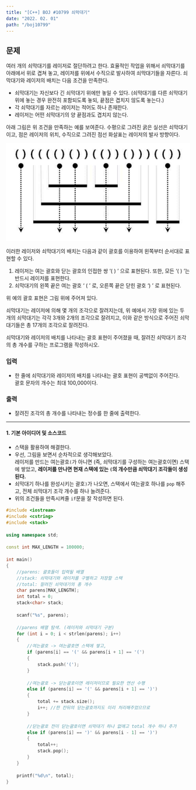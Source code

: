 ```yaml
---
title: "[C++] BOJ #10799 쇠막대기"
date: "2022. 02. 01"
path: "/boj10799"
---
```


## 문제

여러 개의 쇠막대기를 레이저로 절단하려고 한다. 효율적인 작업을 위해서 쇠막대기를 아래에서 위로 겹쳐 놓고, 레이저를 위에서 수직으로 발사하여 쇠막대기들을 자른다. 쇠막대기와 레이저의 배치는 다음 조건을 만족한다.

- 쇠막대기는 자신보다 긴 쇠막대기 위에만 놓일 수 있다. (쇠막대기를 다른 쇠막대기 위에 놓는 경우 완전히 포함되도록 놓되, 끝점은 겹치지 않도록 놓는다.)
- 각 쇠막대기를 자르는 레이저는 적어도 하나 존재한다.
- 레이저는 어떤 쇠막대기의 양 끝점과도 겹치지 않는다.

아래 그림은 위 조건을 만족하는 예를 보여준다. 수평으로 그려진 굵은 실선은 쇠막대기이고, 점은 레이저의 위치, 수직으로 그려진 점선 화살표는 레이저의 발사 방향이다.

<p align="center">
<img alt="code_runner_img" src="https://github.com/timosean/timosean.github.io/blob/master/postimages/boj10799.png?raw=true">
</p>

이러한 레이저와 쇠막대기의 배치는 다음과 같이 괄호를 이용하여 왼쪽부터 순서대로 표현할 수 있다.

1. 레이저는 여는 괄호와 닫는 괄호의 인접한 쌍 ‘( ) ’ 으로 표현된다. 또한, 모든 ‘( ) ’는 반드시 레이저를 표현한다.
1. 쇠막대기의 왼쪽 끝은 여는 괄호 ‘ ( ’ 로, 오른쪽 끝은 닫힌 괄호 ‘) ’ 로 표현된다.

위 예의 괄호 표현은 그림 위에 주어져 있다.

쇠막대기는 레이저에 의해 몇 개의 조각으로 잘려지는데, 위 예에서 가장 위에 있는 두 개의 쇠막대기는 각각 3개와 2개의 조각으로 잘려지고, 이와 같은 방식으로 주어진 쇠막대기들은 총 17개의 조각으로 잘려진다.

쇠막대기와 레이저의 배치를 나타내는 괄호 표현이 주어졌을 때, 잘려진 쇠막대기 조각의 총 개수를 구하는 프로그램을 작성하시오.

### 입력

- 한 줄에 쇠막대기와 레이저의 배치를 나타내는 괄호 표현이 공백없이 주어진다.  
  괄호 문자의 개수는 최대 100,000이다.

### 출력

- 잘려진 조각의 총 개수를 나타내는 정수를 한 줄에 출력한다.

<hr />

#### 1. 기본 아이디어 및 소스코드

- 스택을 활용하여 해결한다.
- 우선, 그림을 보면서 순차적으로 생각해보았다.  
  레이저를 만드는 여는괄호`(`가 아니면 (즉, 쇠막대기를 구성하는 여는괄호이면) 스택에 쌓았고, **레이저를 만나면 현재 스택에 있는 `(`의 개수만큼 쇠막대기 조각들이 생성된다.**
- 쇠막대기 하나를 완성시키는 괄호`)`가 나오면, 스택에서 여는괄호 하나를 `pop` 해주고, 전체 쇠막대기 조각 개수를 하나 늘려준다.
- 위의 조건들을 만족시켜줄 `if`문을 잘 작성하면 된다.

```cpp
#include <iostream>
#include <cstring>
#include <stack>

using namespace std;

const int MAX_LENGTH = 100000;

int main()
{
    //parens: 괄호들이 입력될 배열
    //stack: 쇠막대기와 레이저를 구별하고 저장할 스택
    //total: 잘려진 쇠막대기의 총 개수
    char parens[MAX_LENGTH];
    int total = 0;
    stack<char> stack;

    scanf("%s", parens);

    //parens 배열 탐색. (레이저와 쇠막대기 구분)
    for (int i = 0; i < strlen(parens); i++)
    {
        //여는괄호 -> 여는괄호면 스택에 쌓고,
        if (parens[i] == '(' && parens[i + 1] == '(')
        {
            stack.push('(');
        }

        //여는괄호 -> 닫는괄호이면 레이저이므로 필요한 연산 수행
        else if (parens[i] == '(' && parens[i + 1] == ')')
        {
            total += stack.size();
            i++; //한 칸뒤의 닫는괄호까지도 미리 처리해주었으므로
        }

        //닫는괄호 전이 닫는괄호이면 쇠막대기 하나 없애고 total 개수 하나 추가
        else if (parens[i] == ')' && parens[i - 1] == ')')
        {
            total++;
            stack.pop();
        }
    }

    printf("%d\n", total);
}
```
